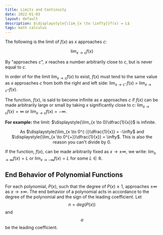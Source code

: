 ```yaml
---
title: Limits and Continuity
date: 2022-01-03
layout: default 
description: $\displaystyle{\lim_{x \to \infty}}f(x) = L$
tags: math calculus
---
```


The following is the limit of $f(x)$ as $x$ approaches $c$:

$$\displaystyle{\lim_{x \to c}}f(x)$$

By "approaches $c$", $x$ reaches a number arbitrarily close to $c$, but is never equal to $c$.

In order of for the limit $\displaystyle{\lim_{x \to c}}f(x)$ to exist, $f(x)$ must tend to the same value as $x$ approaches $c$ from both the right and left side: $\displaystyle{\lim_{x \to c^{-}}}f(x)$ = $\displaystyle{\lim_{x \to c^{+}}f(x)}$.

The function, $f(x)$, is said to become infinite as $x$ approaches $c$ if $f(x)$ can be made arbitrarily large or small by taking $x$ significantly close to $c$:
$\displaystyle{\lim_{x \to c}f(x)} = \infty$ or $\displaystyle{\lim_{x \to c}f(x)} = -\infty$.

**For example:** the limit: $\displaystyle{\lim_{x \to 0}\dfrac{1}{x}}$ is infinite.

<center markdown="1">
As $\displaystyle{\lim_{x \to 0^{-}}\dfrac{1}{x}} = -\infty$ and $\displaystyle{\lim_{x \to 0^{+}}\dfrac{1}{x}} = \infty$. This is also the reason you can't divide by 0.
</center>

If the function, $f(x)$, can be made arbitrarily fixed as $x \to \pm\infty$, we write:
$\displaystyle{\lim_{x \to \infty}f(x)} = L$ or $\displaystyle{\lim_{x \to -\infty}f(x)} = L$ for some $L \in \mathbb{R}$.

## End Behavior of Polynomial Functions

For each polynomial, $P(x)$, such that the degree of $P(x) \geq 1$, approaches $\pm \infty$ as $x \to \pm\infty$. The end behavior of a polynomial acts in accordance to the degree of the polynomial and the sign of the leading coefficient. Let $$n = deg(P(x))$$ and $$a$$ be the leading coefficient.
